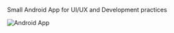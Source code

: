 Small Android App for UI/UX and Development practices

![Android App](https://github.com/user-attachments/assets/1acd83a5-2583-43f1-a2d7-26acab93e5c0)
